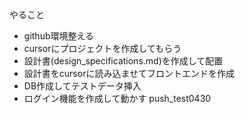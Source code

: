 やること
* github環境整える
* cursorにプロジェクトを作成してもらう
* 設計書(design_specifications.md)を作成して配置
* 設計書をcursorに読み込ませてフロントエンドを作成
* DB作成してテストデータ挿入
* ログイン機能を作成して動かす
push_test0430
